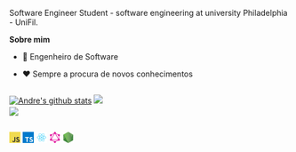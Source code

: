 

Software Engineer Student - software engineering at university Philadelphia - UniFil.

**Sobre mim**

- 💼 Engenheiro de Software

- ❤️ Sempre a procura de novos conhecimentos

  ##
<div aling="center">
 <a href="https://github.com/Andre-Bigaran/github-readme-stats"><img src="https://github-readme-stats.vercel.app/api?username=Andre-Bigaran&show_icons=true&include_all_commits=true&theme=buefy&hide_border=true" alt="Andre's github stats" /></a>  <a href="https://github.com/Andre-Bigaran/github-readme-stats"><img  src="https://github-readme-stats.vercel.app/api/top-langs/?username=Andre-Bigaran&layout=compact&theme=buefy&hide_border=true" /></a> 
  
</div>

  <div>

   <img width="10%" align="center" valign="middle" src="https://img.shields.io/youtube/channel/subscribers/UCViaNBT0SIeiVnZSEEtIfjw?label=iCode&style=social  " target="_blank" />
  </div>

  
##

<code><img height="20" src="https://raw.githubusercontent.com/github/explore/80688e429a7d4ef2fca1e82350fe8e3517d3494d/topics/javascript/javascript.png"></code>
<code><img height="20" src="https://raw.githubusercontent.com/github/explore/80688e429a7d4ef2fca1e82350fe8e3517d3494d/topics/typescript/typescript.png"></code>
<code><img height="20" src="https://raw.githubusercontent.com/github/explore/80688e429a7d4ef2fca1e82350fe8e3517d3494d/topics/react/react.png"></code>
<code><img height="20" src="https://raw.githubusercontent.com/github/explore/5c058a388828bb5fde0bcafd4bc867b5bb3f26f3/topics/graphql/graphql.png"></code>
<code><img height="20" src="https://raw.githubusercontent.com/github/explore/80688e429a7d4ef2fca1e82350fe8e3517d3494d/topics/nodejs/nodejs.png"></code>    



